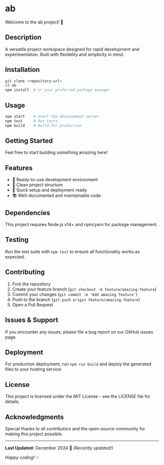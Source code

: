 # ab

Welcome to the ab project! 🚀

## Description

A versatile project workspace designed for rapid development and experimentation. Built with flexibility and simplicity in mind.

## Installation

```bash
git clone <repository-url>
cd ab
npm install  # or your preferred package manager
```

## Usage

```bash
npm start    # Start the development server
npm test     # Run tests
npm build    # Build for production
```

## Getting Started

Feel free to start building something amazing here!

## Features

- 🔧 Ready-to-use development environment
- 📁 Clean project structure
- 🚀 Quick setup and deployment ready
- 📚 Well-documented and maintainable code

## Dependencies

This project requires Node.js v14+ and npm/yarn for package management.

## Testing

Run the test suite with `npm test` to ensure all functionality works as expected.

## Contributing

1. Fork the repository
2. Create your feature branch (`git checkout -b feature/amazing-feature`)
3. Commit your changes (`git commit -m 'Add amazing feature'`)
4. Push to the branch (`git push origin feature/amazing-feature`)
5. Open a Pull Request

## Issues & Support

If you encounter any issues, please file a bug report on our GitHub issues page.

## Deployment

For production deployment, run `npm run build` and deploy the generated files to your hosting service.

## License

This project is licensed under the MIT License - see the LICENSE file for details.

## Acknowledgments

Special thanks to all contributors and the open-source community for making this project possible.

---

**Last Updated:** December 2024 📅 _(Recently updated!)_

*Happy coding!* ✨
